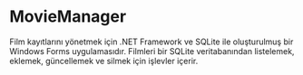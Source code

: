 # MovieManager
Film kayıtlarını yönetmek için .NET Framework ve SQLite ile oluşturulmuş bir Windows Forms uygulamasıdır. Filmleri bir SQLite veritabanından listelemek, eklemek, güncellemek ve silmek için işlevler içerir.
